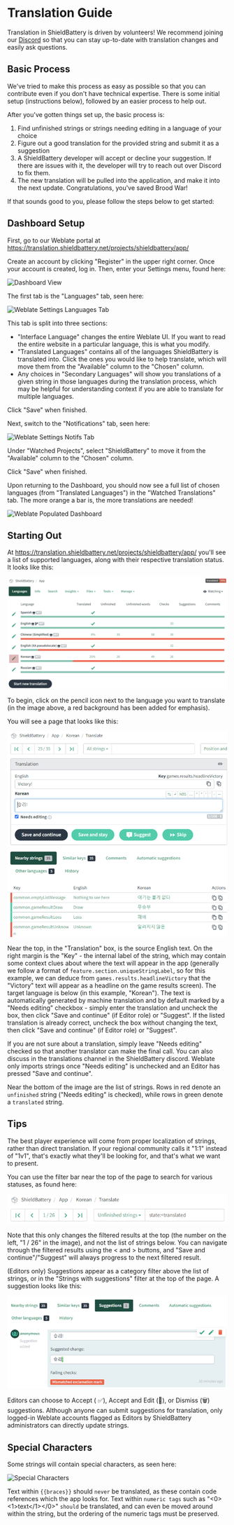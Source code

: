 # Translation Guide

Translation in ShieldBattery is driven by volunteers! We recommend joining our [Discord](https://discord.gg/g5mmNVfZzm) so that you can stay up-to-date with translation changes and easily ask questions.

## Basic Process

We've tried to make this process as easy as possible so that you can contribute even if you don't have technical expertise. There is some initial setup (instructions below), followed by an easier process to help out.

After you've gotten things set up, the basic process is:

1) Find unfinished strings or strings needing editing in a language of your choice
2) Figure out a good translation for the provided string and submit it as a suggestion
3) A ShieldBattery developer will accept or decline your suggestion. If there are issues with it, the developer will try to reach out over Discord to fix them.
4) The new translation will be pulled into the application, and make it into the next update. Congratulations, you've saved Brood War!

If that sounds good to you, please follow the steps below to get started:

## Dashboard Setup

First, go to our Weblate portal at https://translation.shieldbattery.net/projects/shieldbattery/app/

Create an account by clicking "Register" in the upper right corner. Once your account is created, log in. Then, enter your Settings menu, found here:

![Dashboard View](https://github.com/ShieldBattery/ShieldBattery/assets/93808824/b6cf3b66-f9d3-4d0b-b7db-732e5fac585e)

The first tab is the "Languages" tab, seen here: 

![Weblate Settings Languages Tab](https://github.com/ShieldBattery/ShieldBattery/assets/93808824/3b757bcb-5ab2-4e44-a5ca-37af9f57f4e9)

This tab is split into three sections:
- "Interface Language" changes the entire Weblate UI. If you want to read the entire website in a particular language, this is what you modify.
- "Translated Languages" contains all of the languages ShieldBattery is translated into. Click the ones you would like to help translate, which will move them from the "Available" column to the "Chosen" column.
- Any choices in "Secondary Languages" will show you translations of a given string in those languages during the translation process, which may be helpful for understanding context if you are able to translate for multiple languages.

Click "Save" when finished.

Next, switch to the "Notifications" tab, seen here:

![Weblate Settings Notifs Tab](https://github.com/ShieldBattery/ShieldBattery/assets/93808824/d684c26a-164a-4321-b2dc-da37396d1b5f)

Under "Watched Projects", select "ShieldBattery" to move it from the "Available" column to the "Chosen" column.

Click "Save" when finished.

Upon returning to the Dashboard, you should now see a full list of chosen languages (from "Translated Languages") in the "Watched Translations" tab. The more orange a bar is, the more translations are needed!

![Weblate Populated Dashboard](https://github.com/ShieldBattery/ShieldBattery/assets/93808824/d3715564-1c80-453f-958e-385018ca6bd1)

## Starting Out

At https://translation.shieldbattery.net/projects/shieldbattery/app/ you'll see a list of supported languages, along with their respective translation status. It looks like this:

![Main Weblate Screen](images/weblate-main-screen.png)

To begin, click on the pencil icon next to the language you want to translate (in the image above, a red background has been added for emphasis).

You will see a page that looks like this:

![Main Edit Menu](images/weblate-edit-menu.png)

Near the top, in the "Translation" box, is the source English text. On the right margin is the "Key" - the internal label of the string, which may contain some context clues about where the text will appear in the app (generally we follow a format of `feature.section.uniqueStringLabel`, so for this example, we can deduce from `games.results.headlineVictory` that the "Victory" text will appear as a headline on the game results screen). The target language is below (in this example, "Korean"). The text is automatically generated by machine translation and by default marked by a "Needs editing" checkbox - simply enter the translation and uncheck the box, then click "Save and continue" (if Editor role) or "Suggest". If the listed translation is already correct, uncheck the box without changing the text, then click "Save and continue" (if Editor role) or "Suggest".

If you are not sure about a translation, simply leave "Needs editing" checked so that another translator can make the final call. You can also discuss in the ⁠translations channel in the ShieldBattery discord. Weblate only imports strings once "Needs editing" is unchecked and an Editor has pressed "Save and continue".

Near the bottom of the image are the list of strings. Rows in red denote an `unfinished` string ("Needs editing" is checked), while rows in green denote a `translated` string.

## Tips

The best player experience will come from proper localization of strings, rather than direct translation. If your regional community calls it "1:1" instead of "1v1", that's exactly what they'll be looking for, and that's what we want to present.

You can use the filter bar near the top of the page to search for various statuses, as found here:

![Status Search](images/weblate-status-search.png)

Note that this only changes the filtered results at the top (the number on the left, "1 / 26" in the image), and not the list of strings below. You can navigate through the filtered results using the < and > buttons, and "Save and continue"/"Suggest" will always progress to the next filtered result.

(Editors only) Suggestions appear as a category filter above the list of strings, or in the "Strings with suggestions" filter at the top of the page. A suggestion looks like this:

![Suggestion Preview](images/weblate-suggestion-preview.png)

Editors can choose to Accept ( ✅), Accept and Edit (📝), or Dismiss (🗑️) suggestions. Although anyone can submit suggestions for translation, only logged-in Weblate accounts flagged as Editors by ShieldBattery administrators can directly update strings.

## Special Characters

Some strings will contain special characters, as seen here:

![Special Characters](https://github.com/ShieldBattery/ShieldBattery/assets/93808824/0979723a-06bc-446a-b3d6-9a1a8f73f964)

Text within `{{braces}}` should `never` be translated, as these contain code references which the app looks for. Text within `numeric tags` such as "<0><1>text</1></0>" `should` be translated, and can even be moved around within the string, but the ordering of the numeric tags must be preserved.
